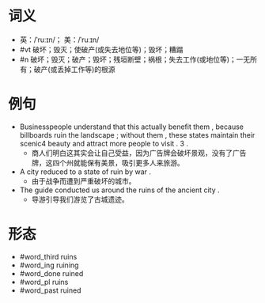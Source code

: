 # 词义
- 英：/ˈruːɪn/； 美：/ˈruːɪn/
- #vt 破坏；毁灭；使破产(或失去地位等)；毁坏；糟蹋
- #n 破坏；毁灭；破产；毁坏；残垣断壁；祸根；失去工作(或地位等)；一无所有；破产(或丢掉工作等)的根源
# 例句
- Businesspeople understand that this actually benefit them , because billboards ruin the landscape ; without them , these states maintain their scenic4 beauty and attract more people to visit . 3 .
	- 商人们明白这其实会让自己受益，因为广告牌会破坏景观，没有了广告牌，这四个州就能保有美景，吸引更多人来旅游。
- A city reduced to a state of ruin by war .
	- 由于战争而遭到严重破坏的城市。
- The guide conducted us around the ruins of the ancient city .
	- 导游引导我们游览了古城遗迹。
# 形态
- #word_third ruins
- #word_ing ruining
- #word_done ruined
- #word_pl ruins
- #word_past ruined
